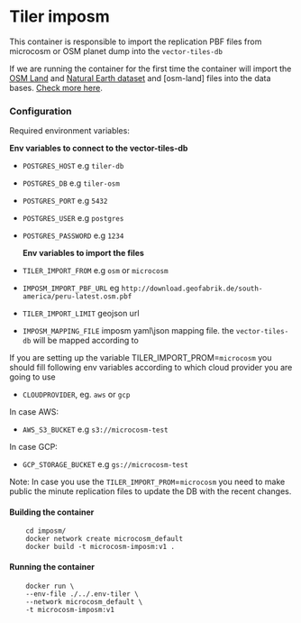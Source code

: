 # Tiler imposm

This container is responsible to import the replication PBF files from microcosm or OSM planet dump into the `vector-tiles-db`

If we are running the container for the first time the container will import the [OSM Land](http://data.openstreetmapdata.com/land-polygons-split-3857.zip) and [Natural Earth dataset](http://nacis.org/initiatives/natural-earth) and [osm-land] files into the data bases. [Check more here](https://github.com/go-spatial/tegola-osm#import-the-osm-land-and-natural-earth-dataset-requires-gdal-natural-earth-can-be-skipped-if-youre-only-interested-in-osm).

### Configuration

Required environment variables:

**Env variables to connect to the vector-tiles-db**

- `POSTGRES_HOST` e.g `tiler-db`
- `POSTGRES_DB` e.g `tiler-osm`
- `POSTGRES_PORT` e.g `5432`
- `POSTGRES_USER` e.g `postgres`
- `POSTGRES_PASSWORD` e.g `1234`

  **Env variables to import the files**

- `TILER_IMPORT_FROM` e.g `osm` or `microcosm`
- `IMPOSM_IMPORT_PBF_URL` eg `http://download.geofabrik.de/south-america/peru-latest.osm.pbf`
- `TILER_IMPORT_LIMIT` geojson url
- `IMPOSM_MAPPING_FILE` imposm yaml\json mapping file. the `vector-tiles-db` will be mapped according to

If you are setting up the variable TILER_IMPORT_PROM=`microcosm` you should fill following env variables according to which cloud provider you are going to use

- `CLOUDPROVIDER`, eg. `aws` or `gcp`

In case AWS:

- `AWS_S3_BUCKET` e.g `s3://microcosm-test`

In case GCP:

- `GCP_STORAGE_BUCKET` e.g `gs://microcosm-test`

Note: In case you use the `TILER_IMPORT_PROM`=`microcosm` you need to make public the minute replication files to update the DB with the recent changes.

#### Building the container

```
    cd imposm/
    docker network create microcosm_default
    docker build -t microcosm-imposm:v1 .
```

#### Running the container

```
    docker run \
    --env-file ./../.env-tiler \
    --network microcosm_default \
    -t microcosm-imposm:v1
```
